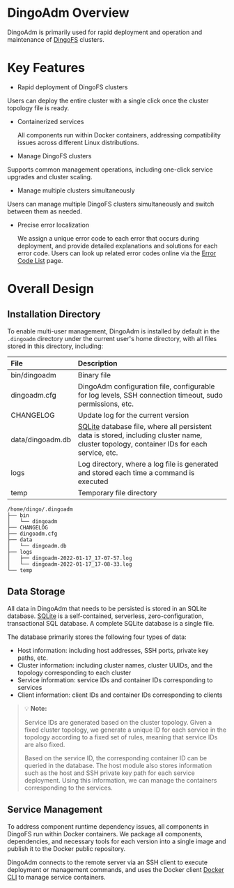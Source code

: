 DingoAdm Overview
===

DingoAdm is primarily used for rapid deployment and operation and maintenance of [DingoFS](https://github.com/dingodb/dingofs) clusters.

Key Features
===

* Rapid deployment of DingoFS clusters

Users can deploy the entire cluster with a single click once the cluster topology file is ready.


* Containerized services

  All components run within Docker containers, addressing compatibility issues across different Linux distributions.


* Manage DingoFS clusters

Supports common management operations, including one-click service upgrades and cluster scaling.


* Manage multiple clusters simultaneously

Users can manage multiple DingoFS clusters simultaneously and switch between them as needed.


* Precise error localization

  We assign a unique error code to each error that occurs during deployment, and provide detailed explanations and solutions for each error code. Users can look up related error codes online via the [Error Code List][errno] page.


Overall Design
===

Installation Directory
---

To enable multi-user management, DingoAdm is installed by default in the `.dingoadm` directory under the current user's home directory, with all files stored in this directory, including:

| File             | Description                                                                                                        |
| :---             | :---                                                                                                        |
| bin/dingoadm     | Binary file                                                                                                  |
| dingoadm.cfg     | DingoAdm configuration file, configurable for log levels, SSH connection timeout, sudo permissions, etc. |
| CHANGELOG        | Update log for the current version |
| data/dingoadm.db | [SQLite][sqlite] database file, where all persistent data is stored, including cluster name, cluster topology, container IDs for each service, etc. |
| logs             | Log directory, where a log file is generated and stored each time a command is executed |
| temp             | Temporary file directory |

```shell
/home/dingo/.dingoadm
├── bin
│   └── dingoadm
├── CHANGELOG
├── dingoadm.cfg
├── data
│   └── dingoadm.db
├── logs
│   ├── dingoadm-2022-01-17_17-07-57.log
│   └── dingoadm-2022-01-17_17-08-33.log
└── temp
```

Data Storage
---

All data in DingoAdm that needs to be persisted is stored in an SQLite database.
[SQLite][sqlite] is a self-contained, serverless, zero-configuration, transactional SQL database.
A complete SQLite database is a single file.

The database primarily stores the following four types of data:
  * Host information: including host addresses, SSH ports, private key paths, etc.
  * Cluster information: including cluster names, cluster UUIDs, and the topology corresponding to each cluster
  * Service information: service IDs and container IDs corresponding to services
  * Client information: client IDs and container IDs corresponding to clients

> :bulb: **Note:**  
>  
>  Service IDs are generated based on the cluster topology. Given a fixed cluster topology, we generate a unique ID for each service in the topology according to a fixed set of rules, meaning that service IDs are also fixed.
>
> Based on the service ID, the corresponding container ID can be queried in the database. The host module also stores information such as the host and SSH private key path for each service deployment. Using this information, we can manage the containers corresponding to the services.

Service Management
---

To address component runtime dependency issues, all components in DingoFS run within Docker containers. We package all components, dependencies, and necessary tools for each version into a single image and publish it to the Docker public repository.

DingoAdm connects to the remote server via an SSH client to execute deployment or management commands, and uses the Docker client [Docker CLI][docker-cli] to manage service containers.

[dingofs]: https://github.com/dingodb/dingofs
[git]: https://git-scm.com/
[errno]: ../errno.md
[sqlite]: https://www.sqlite.org/index.html
[docker-cli]: https://docs.docker.com/engine/reference/commandline/cli/